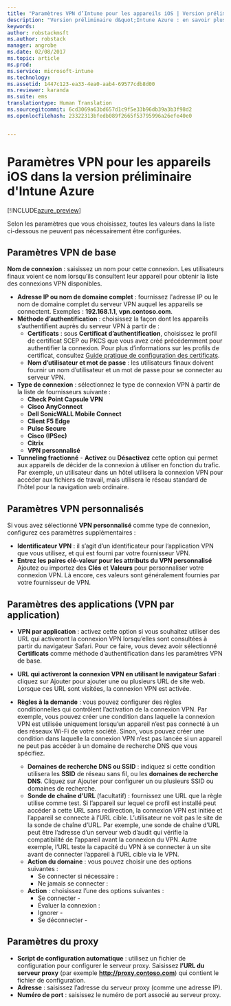 ```yaml
---
title: "Paramètres VPN d’Intune pour les appareils iOS | Version préliminaire d’Intune Azure | Microsoft Docs"
description: "Version préliminaire d&quot;Intune Azure : en savoir plus sur les paramètres Windows Intune que vous pouvez utiliser pour configurer des connexions VPN sur des appareils iOS."
keywords: 
author: robstackmsft
ms.author: robstack
manager: angrobe
ms.date: 02/08/2017
ms.topic: article
ms.prod: 
ms.service: microsoft-intune
ms.technology: 
ms.assetid: 1447c123-ea33-4ea0-aab4-69577cdb8d00
ms.reviewer: karanda
ms.suite: ems
translationtype: Human Translation
ms.sourcegitcommit: 6cd3069a63bd657d1c9f5e33b96db39a3b3f98d2
ms.openlocfilehash: 23322313bfedb089f2665f53795996a26efe40e0


---
```


# <a name="vpn-settings-for-ios-devices-in-intune-azure-preview"></a>Paramètres VPN pour les appareils iOS dans la version préliminaire d'Intune Azure

[!INCLUDE[azure_preview](../includes/azure_preview.md)]

Selon les paramètres que vous choisissez, toutes les valeurs dans la liste ci-dessous ne peuvent pas nécessairement être configurées.

## <a name="base-vpn-settings"></a>Paramètres VPN de base


**Nom de connexion** : saisissez un nom pour cette connexion. Les utilisateurs finaux voient ce nom lorsqu’ils consultent leur appareil pour obtenir la liste des connexions VPN disponibles.
- **Adresse IP ou nom de domaine complet** : fournissez l'adresse IP ou le nom de domaine complet du serveur VPN auquel les appareils se connectent. Exemples : **192.168.1.1**, **vpn.contoso.com**.
- **Méthode d’authentification** : choisissez la façon dont les appareils s’authentifient auprès du serveur VPN à partir de :
    - **Certificats** : sous **Certificat d’authentification**, choisissez le profil de certificat SCEP ou PKCS que vous avez créé précédemment pour authentifier la connexion. Pour plus d’informations sur les profils de certificat, consultez [Guide pratique de configuration des certificats](how-to-configure-certificates.md).
    - **Nom d’utilisateur et mot de passe** : les utilisateurs finaux doivent fournir un nom d’utilisateur et un mot de passe pour se connecter au serveur VPN.
- **Type de connexion** : sélectionnez le type de connexion VPN à partir de la liste de fournisseurs suivante :
    - **Check Point Capsule VPN**
    - **Cisco AnyConnect**
    - **Dell SonicWALL Mobile Connect**
    - **Client F5 Edge**
    - **Pulse Secure**
    - **Cisco (IPSec)**
    - **Citrix**
    - **VPN personnalisé**
- **Tunneling fractionné** - **Activez** ou **Désactivez** cette option qui permet aux appareils de décider de la connexion à utiliser en fonction du trafic. Par exemple, un utilisateur dans un hôtel utilisera la connexion VPN pour accéder aux fichiers de travail, mais utilisera le réseau standard de l’hôtel pour la navigation web ordinaire.


## <a name="custom-vpn-settings"></a>Paramètres VPN personnalisés

Si vous avez sélectionné **VPN personnalisé** comme type de connexion, configurez ces paramètres supplémentaires :

- **Identificateur VPN** : il s’agit d’un identificateur pour l’application VPN que vous utilisez, et qui est fourni par votre fournisseur VPN.
- **Entrez les paires clé-valeur pour les attributs du VPN personnalisé** Ajoutez ou importez des **Clés** et **Valeurs** pour personnaliser votre connexion VPN. Là encore, ces valeurs sont généralement fournies par votre fournisseur de VPN.

## <a name="apps-per-app-vpn-settings"></a>Paramètres des applications (VPN par application)

- **VPN par application** : activez cette option si vous souhaitez utiliser des URL qui activeront la connexion VPN lorsqu’elles sont consultées à partir du navigateur Safari. Pour ce faire, vous devez avoir sélectionné **Certificats** comme méthode d’authentification dans les paramètres VPN de base.
- **URL qui activeront la connexion VPN en utilisant le navigateur Safari** : cliquez sur Ajouter pour ajouter une ou plusieurs URL de site web. Lorsque ces URL sont visitées, la connexion VPN est activée.

- **Règles à la demande** : vous pouvez configurer des règles conditionnelles qui contrôlent l’activation de la connexion VPN. Par exemple, vous pouvez créer une condition dans laquelle la connexion VPN est utilisée uniquement lorsqu’un appareil n’est pas connecté à un des réseaux Wi-Fi de votre société. Sinon, vous pouvez créer une condition dans laquelle la connexion VPN n’est pas lancée si un appareil ne peut pas accéder à un domaine de recherche DNS que vous spécifiez.

    - **Domaines de recherche DNS ou SSID** : indiquez si cette condition utilisera les **SSID** de réseau sans fil, ou les **domaines de recherche DNS**. Cliquez sur Ajouter pour configurer un ou plusieurs SSID ou domaines de recherche.
    - **Sonde de chaîne d’URL** (facultatif) : fournissez une URL que la règle utilise comme test. Si l’appareil sur lequel ce profil est installé peut accéder à cette URL sans redirection, la connexion VPN est initiée et l’appareil se connecte à l’URL cible. L’utilisateur ne voit pas le site de la sonde de chaîne d’URL. Par exemple, une sonde de chaîne d’URL peut être l’adresse d’un serveur web d’audit qui vérifie la compatibilité de l’appareil avant la connexion du VPN. Autre exemple, l’URL teste la capacité du VPN à se connecter à un site avant de connecter l’appareil à l’URL cible via le VPN.
    - **Action du domaine** : vous pouvez choisir une des options suivantes :
        - Se connecter si nécessaire : 
        - Ne jamais se connecter : 
    - **Action** : choisissez l’une des options suivantes :
        - Se connecter - 
        - Évaluer la connexion : 
        - Ignorer - 
        - Se déconnecter - 


## <a name="proxy-settings"></a>Paramètres du proxy

- **Script de configuration automatique** : utilisez un fichier de configuration pour configurer le serveur proxy. Saisissez **l’URL du serveur proxy** (par exemple **http://proxy.contoso.com**) qui contient le fichier de configuration.
- **Adresse** : saisissez l’adresse du serveur proxy (comme une adresse IP).
- **Numéro de port** : saisissez le numéro de port associé au serveur proxy.



<!--HONumber=Feb17_HO2-->


